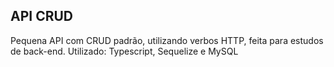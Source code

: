 ## API CRUD

Pequena API com CRUD padrão, utilizando verbos HTTP, feita para estudos de back-end.
Utilizado: Typescript, Sequelize e MySQL
